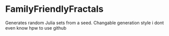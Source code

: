 # FamilyFriendlyFractals
Generates random Julia sets from a seed. Changable generation style
i dont even know hpw to use github
